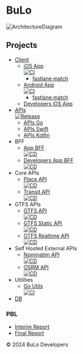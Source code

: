 # BuLo
![ArchitectureDiagram](https://github.com/bulo-hq/.github/assets/51151242/42d865ce-a07f-4f9b-804d-1bb375f2f45b)

## Projects
- [Client](https://github.com/bulo-hq/bulo-app)
  - [iOS App](https://github.com/bulo-hq/ios-app)  
    [![CI](https://github.com/bulo-hq/ios-app/actions/workflows/ci.yml/badge.svg)](https://github.com/bulo-hq/ios-app/actions/workflows/ci.yml)
    - [fastlane match](https://github.com/bulo-hq/ios-match)
  - [Android App](https://github.com/bulo-hq/android-app)  
    [![CI](https://github.com/bulo-hq/android-app/actions/workflows/ci.yml/badge.svg)](https://github.com/bulo-hq/android-app/actions/workflows/ci.yml)
    - [fastlane match](https://github.com/bulo-hq/android-match)
  - [Developers iOS App](https://github.com/kantacky/BuLoDevelopers)
- [APIs](https://github.com/bulo-hq/apis)  
  [![Release](https://github.com/bulo-hq/apis/actions/workflows/release.yml/badge.svg)](https://github.com/bulo-hq/apis/actions/workflows/release.yml)
  - [APIs Go](https://github.com/bulo-hq/apis-go)
  - [APIs Swift](https://github.com/bulo-hq/apis-swift)
  - [APIs Kotlin](https://github.com/bulo-hq/apis-kotlin)
- BFF
  - [App BFF](https://github.com/bulo-hq/app-bff)  
    [![CD](https://github.com/bulo-hq/app-bff/actions/workflows/cd.yml/badge.svg)](https://github.com/bulo-hq/app-bff/actions/workflows/cd.yml)
  - [Developers App BFF](https://github.com/bulo-hq/developers-app-bff)  
    [![CD](https://github.com/bulo-hq/developers-app-bff/actions/workflows/cd.yml/badge.svg)](https://github.com/bulo-hq/developers-app-bff/actions/workflows/cd.yml)
- Core APIs
  - [Place API](https://github.com/bulo-hq/place-api)  
    [![CD](https://github.com/bulo-hq/place-api/actions/workflows/cd.yml/badge.svg)](https://github.com/bulo-hq/place-api/actions/workflows/cd.yml)
  - [Transit API](https://github.com/bulo-hq/transit-api)  
    [![CD](https://github.com/bulo-hq/transit-api/actions/workflows/cd.yml/badge.svg)](https://github.com/bulo-hq/transit-api/actions/workflows/cd.yml)
- GTFS APIs
  - [GTFS API](https://github.com/bulo-hq/gtfs-api)  
    [![CD](https://github.com/bulo-hq/gtfs-api/actions/workflows/cd.yml/badge.svg)](https://github.com/bulo-hq/gtfs-api/actions/workflows/cd.yml)
  - [GTFS Static API](https://github.com/bulo-hq/gtfs-static-api)  
    [![CD](https://github.com/bulo-hq/gtfs-static-api/actions/workflows/cd.yml/badge.svg)](https://github.com/bulo-hq/gtfs-static-api/actions/workflows/cd.yml)
  - [GTFS Realtime API](https://github.com/bulo-hq/gtfs-realtime-api)  
    [![CD](https://github.com/bulo-hq/gtfs-realtime-api/actions/workflows/cd.yml/badge.svg)](https://github.com/bulo-hq/gtfs-realtime-api/actions/workflows/cd.yml)
- Self Hosted External APIs
  - [Nominatim API](https://github.com/bulo-hq/nominatim-api)  
    [![CD](https://github.com/bulo-hq/nominatim-api/actions/workflows/cd.yml/badge.svg)](https://github.com/bulo-hq/nominatim-api/actions/workflows/cd.yml)
  - [OSRM API](https://github.com/bulo-hq/osrm-api)  
    [![CD](https://github.com/bulo-hq/osrm-api/actions/workflows/cd.yml/badge.svg)](https://github.com/bulo-hq/osrm-api/actions/workflows/cd.yml)
- Utilities
  - [Go Utils](https://github.com/bulo-hq/go-utils)  
    [![CI](https://github.com/bulo-hq/go-utils/actions/workflows/ci.yml/badge.svg)](https://github.com/bulo-hq/go-utils/actions/workflows/ci.yml)
- [DB](https://github.com/bulo-hq/db)

### PBL
- [Interim Report](https://github.com/bulo-hq/pbl-interim-report)
- [Final Report](https://github.com/bulo-hq/pbl-final-report)

&copy; 2024 BuLo Developers
